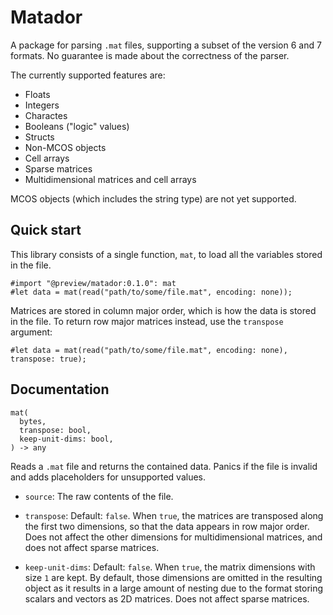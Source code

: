 # Matador

A package for parsing `.mat` files, supporting a subset of the version 6 and 7
formats. No guarantee is made about the correctness of the parser.

The currently supported features are:

- Floats
- Integers
- Charactes
- Booleans ("logic" values)
- Structs
- Non-MCOS objects
- Cell arrays
- Sparse matrices
- Multidimensional matrices and cell arrays

MCOS objects (which includes the string type) are not yet supported.

## Quick start

This library consists of a single function, `mat`, to load all the variables
stored in the file.

```typst
#import "@preview/matador:0.1.0": mat
#let data = mat(read("path/to/some/file.mat", encoding: none));
```

Matrices are stored in column major order, which is how the data is stored in
the file. To return row major matrices instead, use the `transpose` argument:

```typst
#let data = mat(read("path/to/some/file.mat", encoding: none), transpose: true);
```

## Documentation

```
mat(
  bytes,
  transpose: bool,
  keep-unit-dims: bool,
) -> any
```

Reads a `.mat` file and returns the contained data. Panics if the file is
invalid and adds placeholders for unsupported values.

- `source`: The raw contents of the file.

- `transpose`: Default: `false`. When `true`, the matrices are transposed along
  the first two dimensions, so that the data appears in row major order. Does
  not affect the other dimensions for multidimensional matrices, and does not
  affect sparse matrices.

- `keep-unit-dims`: Default: `false`. When `true`, the matrix dimensions with
  size `1` are kept. By default, those dimensions are omitted in the resulting
  object as it results in a large amount of nesting due to the format storing
  scalars and vectors as 2D matrices. Does not affect sparse matrices.

